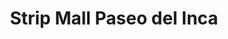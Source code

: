 ---
title: "Strip Mall Paseo del Inca"
url: /santiago-de-surco/strip-mall-paseo-del-inca/
shop: centro comercial
---
